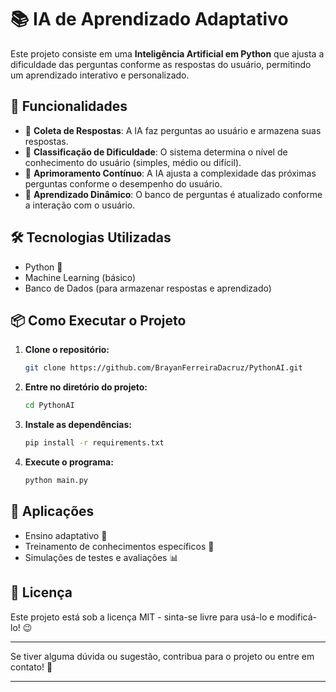 # 📚 IA de Aprendizado Adaptativo

Este projeto consiste em uma **Inteligência Artificial em Python** que ajusta a dificuldade das perguntas conforme as respostas do usuário, permitindo um aprendizado interativo e personalizado.

## 🚀 Funcionalidades
- 🔹 **Coleta de Respostas**: A IA faz perguntas ao usuário e armazena suas respostas.
- 🔹 **Classificação de Dificuldade**: O sistema determina o nível de conhecimento do usuário (simples, médio ou difícil).
- 🔹 **Aprimoramento Contínuo**: A IA ajusta a complexidade das próximas perguntas conforme o desempenho do usuário.
- 🔹 **Aprendizado Dinâmico**: O banco de perguntas é atualizado conforme a interação com o usuário.

## 🛠️ Tecnologias Utilizadas
- Python 🐍
- Machine Learning (básico)
- Banco de Dados (para armazenar respostas e aprendizado)

## 📦 Como Executar o Projeto
1. **Clone o repositório:**
   ```bash
   git clone https://github.com/BrayanFerreiraDacruz/PythonAI.git
   ```
2. **Entre no diretório do projeto:**
   ```bash
   cd PythonAI
   ```
3. **Instale as dependências:**
   ```bash
   pip install -r requirements.txt
   ```
4. **Execute o programa:**
   ```bash
   python main.py
   ```

## 📌 Aplicações
- Ensino adaptativo 📖
- Treinamento de conhecimentos específicos 🎯
- Simulações de testes e avaliações 📊

## 📄 Licença
Este projeto está sob a licença MIT - sinta-se livre para usá-lo e modificá-lo! 😉

---

Se tiver alguma dúvida ou sugestão, contribua para o projeto ou entre em contato! 🚀

****
